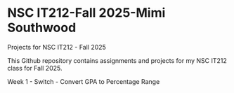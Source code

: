 # NSC IT212-Fall 2025-Mimi Southwood
Projects for NSC IT212 - Fall 2025

This Github repository contains assignments and projects for my NSC IT212 class for Fall 2025.

Week 1 - Switch - Convert GPA to Percentage Range

